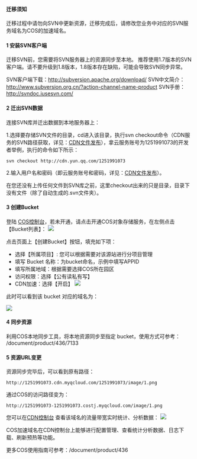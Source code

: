 #### 迁移须知

迁移过程中请勿向SVN中更新资源，迁移完成后，请修改您业务中对应的SVN服务域名为COS的加速域名。

#### 1 安装SVN客户端

迁移SVN前，您需要将SVN服务器上的资源同步至本地。
推荐使用1.7版本的SVN客户端。请不要升级到1.8版本，1.8版本存在缺陷，可能会导致SVN同步异常。

SVN客户端下载：http://subversion.apache.org/download/ 
SVN中文简介：http://www.subversion.org.cn/?action-channel-name-product 
SVN手册：http://svndoc.iusesvn.com/

#### 2 迁出SVN数据

连接SVN库并迁出数据到本地服务器上：

1.选择要存储SVN文件的目录，cd进入该目录，执行svn checkout命令（CDN服务的SVN路径获取，详见：[CDN文件发布](/doc/product/228/CDN%E6%96%87%E4%BB%B6%E5%8F%91%E5%B8%83)），拿云服务账号为1251991073的开发者举例，执行的命令如下所示：

```
svn checkout http://cdn.yun.qq.com/1251991073
```

2.输入用户名和密码（即云服务账号和密码，详见：[CDN文件发布](/doc/product/228/CDN%E6%96%87%E4%BB%B6%E5%8F%91%E5%B8%83)）。

在您还没有上传任何文件到SVN库之前，这里checkout出来的只是目录，目录下没有文件（除了自动生成的.svn文件夹）。

#### 3 创建Bucket

登陆 [COS控制台](http://console.tcecqpoc.fsphere.cn/cos)，若未开通，请点击开通COS对象存储服务，在左侧点击【Bucket列表】：
![](http://imgcache.tcecqpoc.fsphere.cn/image/mc.qcloudimg.com/static/img/b87d5d718cf5c7e8b6d93cd2acc78783/cos-1.png)

点击页面上【创建Bucket】按钮，填充如下项：
+ 选择【所属项目】: 您可以根据需要对该源站进行分项目管理
+ 填写 Bucket 名称：为bucket命名，示例中填写APPID
+ 填写所属地域：根据需要选择COS所在园区
+ 访问权限：选择【公有读私有写】
+ CDN加速：选择【开启】
  ![](http://imgcache.tcecqpoc.fsphere.cn/image/mc.qcloudimg.com/static/img/30e118a44492ab71bc026ff503bf6ca7/cos-2.png)

此时可以看到该 bucket 对应的域名为：

![](http://imgcache.tcecqpoc.fsphere.cn/image/mc.qcloudimg.com/static/img/e3cfe25fbc8f24caa5e7155c333a8b4c/cos-3.png)

#### 4 同步资源

利用COS本地同步工具，将本地资源同步至指定 bucket，使用方式可参考：
/document/product/436/7133

#### 5 资源URL变更

资源同步完毕后，可以看到原有路径：

```
http://1251991073.cdn.myqcloud.com/1251991073/image/1.png
```

通过COS的访问路径变为：

```
http://1251991073-1251991073.costj.myqcloud.com/image/1.png
```

您可以在[CDN控制台](http://console.tcecqpoc.fsphere.cn/cdn) 查看该域名的流量带宽实时统计、分析数据：
![](http://imgcache.tcecqpoc.fsphere.cn/image/mc.qcloudimg.com/static/img/97fab7ced01a83251798c55539d17991/cos-4.png)

COS加速域名在CDN控制台上能够进行配置管理、查看统计分析数据、日志下载、刷新预热等功能。

更多COS使用指南可参考：/document/product/436

